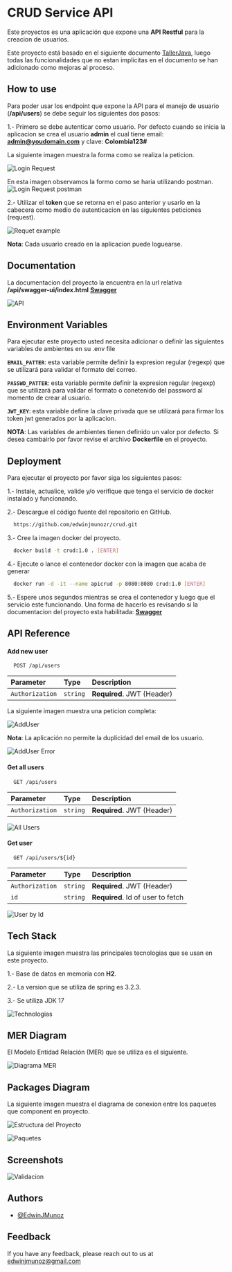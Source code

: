 

# CRUD Service API

Este proyectos es una aplicación que expone una **API Restful** para la creacion de usuarios.

Este proyecto está basado en el siguiente documento [TallerJava](/docs/ejercicio_java.pdf), luego todas las funcionalidades que no estan implicitas en el documento se han adicionado como mejoras al proceso.

## How to use

Para poder usar los endpoint que expone la API para el manejo de usuario (**/api/users**) se debe seguir los siguientes dos pasos:

1.- Primero se debe autenticar como usuario. Por defecto cuando se inicia la aplicacion se crea el usuario **admin** el cual tiene email: **admin@youdomain.com** y clave: **Colombia123#**

La siguiente imagen muestra la forma como se realiza la peticion.

 ![Login Request](/docs/login_request.png)


En esta imagen observamos la formo como se haria utilizando postman.
 ![Login Request postman](/docs/login_ok.png)


2.- Utilizar el **token** que se retorna en el paso anterior y usarlo en la cabecera como medio de autenticacion en las siguientes peticiones (request).

![Requet example](/docs/get_all_users.png)

**Nota**: Cada usuario creado en la aplicacion puede loguearse.

## Documentation

La documentacion del proyecto la encuentra en la url relativa **/api/swagger-ui/index.html**
[**Swagger**](http://localhost:8080/api/swagger-ui/index.html)


 ![API](/docs/swagger.png)

 
## Environment Variables

Para ejecutar este proyecto usted necesita adicionar o definir las siguientes variables de ambientes en su .env file

**`EMAIL_PATTER`**: esta variable permite definir la expresion regular (regexp) que se utilizará para validar el formato del correo.

**`PASSWD_PATTER`**: esta variable permite definir la expresion regular (regexp) que se utilizará para validar el formato o conetenido del password al momento de crear al usuario.

**`JWT_KEY`**: esta variable define la clave privada que se utilizará para firmar los token jwt generados por la aplicacion.

**NOTA**: Las variables de ambientes tienen definido un valor por defecto. Si desea cambairlo por favor revise el archivo **Dockerfile** en el proyecto.

## Deployment

Para ejecutar el proyecto por favor siga los siguientes pasos:

1.- Instale, actualice, valide y/o verifique que tenga el servicio de docker instalado y funcionando.

2.- Descargue el código fuente del repositorio en GitHub.

```bash
  https://github.com/edwinjmunozr/crud.git
```


3.- Cree la imagen docker del proyecto.

```bash
  docker build -t crud:1.0 . [ENTER]
```

4.- Ejecute o lance el contenedor docker con la imagen que acaba de generar

```bash
  docker run -d -it --name apicrud -p 8080:8080 crud:1.0 [ENTER]
```

5.- Espere unos segundos mientras se crea el contenedor y luego que el servicio este funcionando. Una forma de hacerlo es revisando si la documentacion del proyecto esta habilitada: [**Swagger**](http://localhost:8080/api/swagger-ui/index.html)


## API Reference

#### Add new user

```http
  POST /api/users
```

| Parameter | Type     | Description                |
| :-------- | :------- | :------------------------- |
| `Authorization` | `string` | **Required**. JWT (Header)|

La siguiente imagen muestra una peticion completa:
 
 ![AddUser](/docs/users_add.png)

**Nota**: La aplicación no permite la duplicidad del email de los usuario.

 ![AddUser Error](/docs/users_add_error_email.png)

#### Get all users

```http
  GET /api/users
```

| Parameter | Type     | Description                |
| :-------- | :------- | :------------------------- |
| `Authorization` | `string` | **Required**. JWT (Header)|


 ![All Users](/docs/get_all_users.png)

#### Get user

```http
  GET /api/users/${id}
```

| Parameter | Type     | Description                       |
| :-------- | :------- | :-------------------------------- |
| `Authorization` | `string` | **Required**. JWT (Header) |
| `id`      | `string` | **Required**. Id of user to fetch |

![User by Id](/docs/users_find_by_id.png)

## Tech Stack

La siguiente imagen muestra las principales tecnologias que se usan en este proyecto. 

1.- Base de datos en memoria con **H2**.

2.- La version que se utiliza de spring es 3.2.3.

3.- Se utiliza JDK 17


![Technologias](/docs/technologies.png)


## MER Diagram

El Modelo Entidad Relación (MER) que se utiliza es el siguiente. 

![Diagrama MER](/docs/crud_users_mer.png)


## Packages Diagram

La siguiente imagen muestra el diagrama de conexion entre los paquetes que component en proyecto.

![Estructura del Proyecto](/docs/project_structure.png)


![Paquetes](/docs/packages.png)


 ## Screenshots

![Validacion](/docs/password_validation_1.png)


## Authors

- [@EdwinJMunoz](https://www.github.com/edwinjmunoz)


## Feedback

If you have any feedback, please reach out to us at edwinjmunoz@gmail.com



